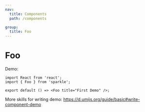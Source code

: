 ```yaml
---
nav:
  title: Components
  path: /components

group:
  title: Foo
---
```


# Foo

Demo:

```tsx
import React from 'react';
import { Foo } from 'sparkle';

export default () => <Foo title="First Demo" />;
```

More skills for writing demo: https://d.umijs.org/guide/basic#write-component-demo
